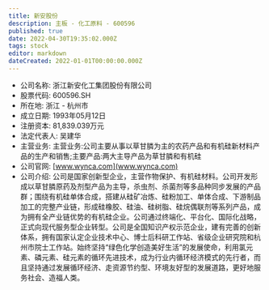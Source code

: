 ```yaml
---
title: 新安股份
description: 主板 - 化工原料 - 600596
published: true
date: 2022-04-30T19:35:02.000Z
tags: stock
editor: markdown
dateCreated: 2022-01-01T00:00:00.000Z
---
```


- 公司名称: 浙江新安化工集团股份有限公司
- 股票代码: 600596.SH
- 所在地: 浙江 - 杭州市
- 成立日期: 1993年05月12日
- 注册资本: 81,839.039万元
- 法定代表人: 吴建华
- 主营业务: 主营业务:公司主要从事以草甘膦为主的农药产品和有机硅新材料产品的生产和销售;主要产品:两大主导产品为草甘膦和有机硅
- 公司官网: [www.wynca.com](www.wynca.com)
- 公司介绍: 公司是国家创新型企业，主营作物保护、有机硅材料。公司开发形成以草甘膦原药及剂型产品为主导，杀虫剂、杀菌剂等多品种同步发展的产品群；围绕有机硅单体合成，搭建从硅矿冶炼、硅粉加工、单体合成、下游制品加工的完整产业链，形成硅橡胶、硅油、硅树脂、硅烷偶联剂等系列产品，成为拥有全产业链优势的有机硅企业。公司通过终端化、平台化、国际化战略，正式向现代服务型企业转型。公司是全国知识产权示范企业，建有完善的创新体系，拥有国家认定企业技术中心、博士后科研工作站、省级企业研究院和杭州市院士工作站。始终坚持“绿色化学创造美好生活”的发展使命，利用氯元素、磷元素、硅元素的循环先进技术，成为行业内循环经济模式的先行者，而且坚持通过发展循环经济、走资源节约型、环境友好型的发展道路，更好地服务社会、造福人类。


